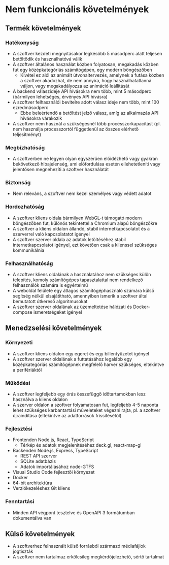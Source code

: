 # Nem funkcionális követelmények

## Termék követelmények

### Hatékonyság

- A szoftver kezdeti megnyitásakor legkésőbb 5 másodperc alatt teljesen betöltődik és használhatóvá válik
- A szoftver általános használat közben folyatosan, megakadás közben fut egy középkategóriás számítógépen, egy modern böngészőben
  - Kivétel ez alól az animált útvonaltervezés, amelynek a futása közben a szoftver akadozhat, de nem annyira, hogy használhatatlanná váljon, vagy megakadályozza az animáció leállítását
- A backend válaszideje API hívásokra nem több, mint 5 másodperc (bármilyen lehetséges, érvényes API hívásra)
- A szoftver felhasználói bevitelre adott válasz ideje nem több, mint 100 ezredmásodperc
  - Ebbe beleértendő a betöltést jelző válasz, amíg az alkalmazás API hívásokra várakozik
- A szoftver nem használ a szükségesnél több processzorkapacitást (pl. nem használja processzortól függetlenül az összes elérhető teljesítményt)

### Megbízhatóság

- A szoftverben ne legyen olyan egyszerűen előidézhető vagy gyakran bekövetkező hibajelenség, ami előfordulása esetén ellehetetleníti vagy jelentősen megnehezíti a szoftver használatát

### Biztonság

- Nem releváns, a szoftver nem kezel személyes vagy védett adatot

### Hordozhatóság

- A szoftver kliens oldala bármilyen WebGL-t támogató modern böngészőben fut, különös tekintettel a Chromium alapú böngészőkre
- A szoftver a kliens oldalon állandó, stabil internetkapcsolatot és a szerverrel való kapcsolatatot igényel
- A szoftver szerver oldala az adatok letöltéséhez stabil internetkapcsolatot igényel, ezt követően csak a klienssel szükséges kommunikálnia

### Felhasználhatóság

- A szoftver kliens oldalának a használatához nem szükséges külön telepítés, komoly számítógépes tapasztalattal nem rendelkező felhasználók számára is egyértelmű
- A weboldal felülete egy átlagos számítógéphasználó számára külső segítség nélkül elsajátítható, amennyiben ismerik a szoftver által bemutatott útkereső algoritmusokat
- A szoftver szerver oldalának az üzemeltetése hálózati és Docker-compose ismeretségeket igényel

## Menedzselési követelmények

### Környezeti

- A szoftver kliens oldalon egy egeret és egy billentyűzetet igényel
- A szoftver szerver oldalának a futtatásához legalább egy középkategóriás számítógépnek megfelelő harver szükséges, eltekintve a perifériáktól

### Működési

- A szoftver legfeljebb egy órás összefüggő időtartamokban lesz használva a kliens oldalon
- A szerver oldalon a szoftver folyamatosan fut, legfeljebb 4-5 naponta lehet szükséges karbantartási műveleteket végezni rajta, pl. a szoftver újraindítása (eltekintve az adatforrások frissítésétől)

### Fejlesztési

- Frontenden Node.js, React, TypeScript
  - Térkép és adatok megjelenítéséhez deck.gl, react-map-gl
- Backenden Node.js, Express, TypeScript
  - REST API szerver
  - SQLite adatbázis
  - Adatok importálásához node-GTFS
- Visual Studio Code fejlesztői környezet
- Docker
- 64-bit architektúra
- Verziókezeléshez Git kliens

### Fenntartási

- Minden API végpont tesztelve és OpenAPI 3 formátumban dokumentálva van

## Külső követelmények

- A szoftverhez felhasznált külső forrásból származó médiafájlok jogtiszták
- A szoftver nem tartalmaz erkölcsileg megkérdőjelezhető, sértő tartalmat
